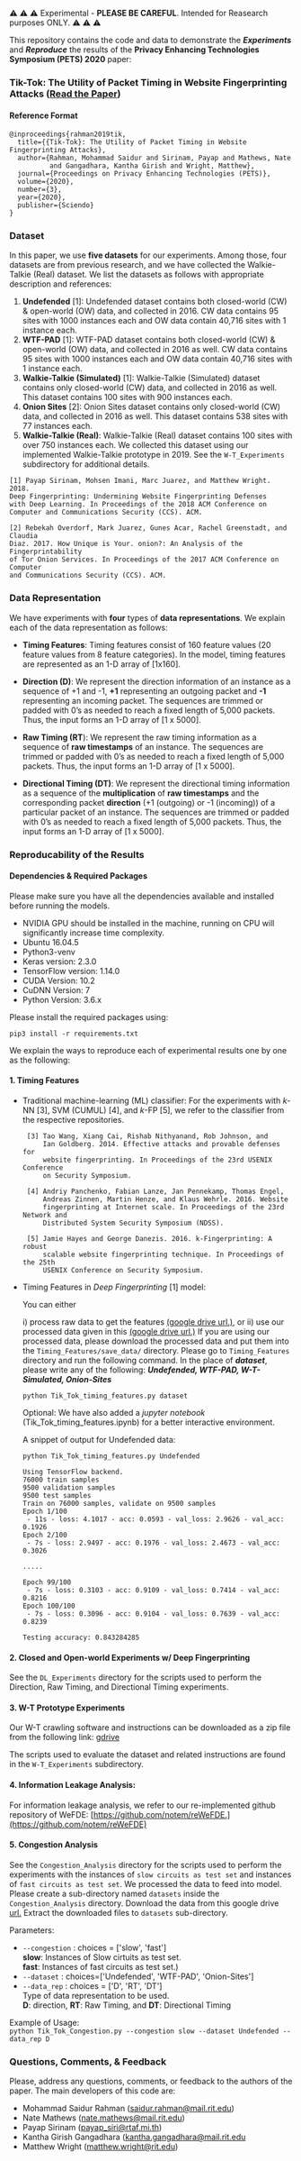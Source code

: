 :warning: :warning: :warning: Experimental - **PLEASE BE CAREFUL**. Intended for Reasearch purposes ONLY. :warning: :warning: :warning:


This repository contains the code and data to demonstrate the ***Experiments*** and ***Reproduce*** the results of the **Privacy Enhancing Technologies Symposium (PETS) 2020** paper:
### Tik-Tok: The Utility of Packet Timing in Website Fingerprinting Attacks ([Read the Paper](https://arxiv.org/pdf/1902.06421.pdf))


#### Reference Format
```
@inproceedings{rahman2019tik,
  title={{Tik-Tok}: The Utility of Packet Timing in Website Fingerprinting Attacks},
  author={Rahman, Mohammad Saidur and Sirinam, Payap and Mathews, Nate 
          and Gangadhara, Kantha Girish and Wright, Matthew},
  journal={Proceedings on Privacy Enhancing Technologies (PETS)},
  volume={2020},
  number={3},
  year={2020},
  publisher={Sciendo}
}
```

### Dataset
In this paper, we use **five datasets** for our experiments. 
Among those, four datasets are from previous research, and 
we have collected the Walkie-Talkie (Real) dataset. We list the datasets as follows with appropriate description and references:

1. **Undefended** [1]: Undefended dataset contains both closed-world (CW) \& open-world (OW) data, and collected in 2016.
 CW data contains 95 sites with 1000 instances each and OW data contain 40,716 sites with 1 instance each.
2. **WTF-PAD** [1]: WTF-PAD dataset contains both closed-world (CW) \& open-world (OW) data, and collected in 2016 as well.
 CW data contains 95 sites with 1000 instances each and OW data contain 40,716 sites with 1 instance each.
3. **Walkie-Talkie (Simulated)** [1]: Walkie-Talkie (Simulated) dataset contains only closed-world (CW) data, and collected in 2016 as well.
This dataset contains 100 sites with 900 instances each.
4. **Onion Sites** [2]: Onion Sites dataset contains only closed-world (CW) data, 
and collected in 2016 as well.
This dataset contains 538 sites with 77 instances each.
5. **Walkie-Talkie (Real)**: Walkie-Talkie (Real) dataset contains 100 sites with over 750 instances each.
 We collected this dataset using our implemented Walkie-Talkie prototype in 2019. 
 See the `W-T_Experiments` subdirectory for additional details.
 
 ```angular2
[1] Payap Sirinam, Mohsen Imani, Marc Juarez, and Matthew Wright. 2018. 
Deep Fingerprinting: Undermining Website Fingerprinting Defenses 
with Deep Learning. In Proceedings of the 2018 ACM Conference on 
Computer and Communications Security (CCS). ACM.

[2] Rebekah Overdorf, Mark Juarez, Gunes Acar, Rachel Greenstadt, and Claudia
Diaz. 2017. How Unique is Your. onion?: An Analysis of the Fingerprintability
of Tor Onion Services. In Proceedings of the 2017 ACM Conference on Computer
and Communications Security (CCS). ACM.
```

### Data Representation

We have experiments with **four** types of **data representations**.
We explain each of the data representation as follows:

- **Timing Features**: Timing features consist of 160 feature values
                        (20 feature values from 8 feature categories).
                        In the model, timing features are represented as 
                        an 1-D array of [1x160].

- **Direction (D)**: We represent the direction information of an instance 
                    as a sequence of +1 and -1, **+1** representing an outgoing packet
                     and **-1** representing an incoming packet. 
                     The sequences are trimmed or padded with 0’s as needed to reach a fixed length of 5,000 packets.
                      Thus, the input forms an 1-D array of [1 x 5000].
                    
- **Raw Timing (RT**): We represent the raw timing information as a sequence of 
                        **raw timestamps** of an instance.
                        The sequences are trimmed or padded with 0’s as 
                        needed to reach a fixed length of 5,000 packets.
                        Thus, the input forms an 1-D array of [1 x 5000].
                        
- **Directional Timing (DT)**: We represent the directional timing information as 
                              a sequence of the **multiplication** of 
                              **raw timestamps** and the corresponding packet
                              **direction** (+1 (outgoing) or -1 (incoming)) of 
                              a particular packet of an instance. The sequences are trimmed or padded with 0’s as 
                        needed to reach a fixed length of 5,000 packets.
                        Thus, the input forms an 1-D array of [1 x 5000].

                              
### Reproducability of the Results

#### Dependencies & Required Packages
Please make sure you have all the dependencies available and installed before running the models.
- NVIDIA GPU should be installed in the machine, running on CPU will significantly increase time complexity.
- Ubuntu 16.04.5
- Python3-venv
- Keras version: 2.3.0
- TensorFlow version: 1.14.0
- CUDA Version: 10.2 
- CuDNN Version: 7 
- Python Version: 3.6.x 



Please install the required packages using:

```angular2
pip3 install -r requirements.txt
```

We explain the ways to reproduce each of 
experimental results one by one as the following:

#### 1. Timing Features 

- Traditional machine-learning (ML) classifier: For the experiments with 
   *k*-NN [3], SVM (CUMUL) [4], and *k*-FP [5], we refer to the classifier from the 
   respective repositories.
   ```angular2
    [3] Tao Wang, Xiang Cai, Rishab Nithyanand, Rob Johnson, and 
        Ian Goldberg. 2014. Effective attacks and provable defenses for 
        website fingerprinting. In Proceedings of the 23rd USENIX Conference 
        on Security Symposium.
    
    [4] Andriy Panchenko, Fabian Lanze, Jan Pennekamp, Thomas Engel, 
        Andreas Zinnen, Martin Henze, and Klaus Wehrle. 2016. Website 
        fingerprinting at Internet scale. In Proceedings of the 23rd Network and
        Distributed System Security Symposium (NDSS).
  
    [5] Jamie Hayes and George Danezis. 2016. k-Fingerprinting: A robust 
        scalable website fingerprinting technique. In Proceedings of the 25th 
        USENIX Conference on Security Symposium.
    ```
   
   
- Timing Features in *Deep Fingerprinting* [1] model:

    You can either 
    
     i) process raw data to get the features [(google drive url.)](https://drive.google.com/drive/folders/1k6X8PjKTXNalCiUQudx-HyqoAXVXRknL?usp=sharing), or 
     ii) use our processed data given in this [(google drive url.)](https://drive.google.com/drive/folders/13JY6QBk0Yb4D8K38oaNkZ0vGWPSYdK95?usp=sharing)
    If you are using our processed data, 
    please download the processed data and put them into the `Timing_Features/save_data/` directory.
    Please go to `Timing_Features` directory and run the following command. 
    In the place of ***dataset***, please write any of the following: 
         ***Undefended, WTF-PAD, W-T-Simulated, Onion-Sites***
    ```angular2
    python Tik_Tok_timing_features.py dataset
    ```
    Optional: We have also added a *jupyter notebook* (Tik_Tok_timing_features.ipynb) for a better interactive environment.
    
    A snippet of output for Undefended data:
    
    ```
    python Tik_Tok_timing_features.py Undefended
  
    Using TensorFlow backend.
    76000 train samples
    9500 validation samples
    9500 test samples
    Train on 76000 samples, validate on 9500 samples
    Epoch 1/100
     - 11s - loss: 4.1017 - acc: 0.0593 - val_loss: 2.9626 - val_acc: 0.1926
    Epoch 2/100
     - 7s - loss: 2.9497 - acc: 0.1976 - val_loss: 2.4673 - val_acc: 0.3026
    
    .....
  
   Epoch 99/100
     - 7s - loss: 0.3103 - acc: 0.9109 - val_loss: 0.7414 - val_acc: 0.8216
    Epoch 100/100
     - 7s - loss: 0.3096 - acc: 0.9104 - val_loss: 0.7639 - val_acc: 0.8239
    
    Testing accuracy: 0.843284285
    ```

#### 2. Closed and Open-world Experiments w/ Deep Fingerprinting

See the `DL_Experiments` directory for the scripts used to perform the Direction, Raw Timing, and Directional Timing experiments.

#### 3. W-T Prototype Experiments

Our W-T crawling software and instructions can be downloaded as a zip file from the following link: [gdrive](https://drive.google.com/file/d/1eMLzy0L83wCV5mFf9wEN4p-BMhgxXqmr/view?usp=sharing)

The scripts used to evaluate the dataset and related instructions are found in the `W-T_Experiments` subdirectory.

#### 4. Information Leakage Analysis:
For information leakage analysis, we refer to our re-implemented 
github repository of WeFDE: [https://github.com/notem/reWeFDE.](https://github.com/notem/reWeFDE) 

#### 5. Congestion Analysis
See the `Congestion_Analysis` directory for the scripts used to perform the experiments with the instances of `slow circuits as test set` and instances of `fast circuits as test set`.
We processed the data to feed into model. Please create a sub-directory named `datasets` inside the 
`Congestion_Analysis` directory. Download the data from this google drive [url.](https://drive.google.com/drive/folders/18dYNAq8bbkgG3XWy3wSRDpI9-pTbWhMA)
Extract the downloaded files to `datasets` sub-directory.

Parameters:
- `--congestion` : choices = ['slow', 'fast']\
                            **slow**: Instances of Slow cirtuits as test set.\
                            **fast**: Instances of fast circuits as test set.)
- `--dataset` : choices=['Undefended', 'WTF-PAD', 'Onion-Sites']
- `--data_rep` : choices = ['D', 'RT', 'DT']\
               Type of data representation to be used.\
               **D**: direction, **RT**: Raw Timing, and **DT**: Directional Timing
                
Example of Usage:\
    ```
    python Tik_Tok_Congestion.py --congestion slow --dataset Undefended --data_rep D 
    ```



### Questions, Comments, & Feedback
Please, address any questions, comments, or feedback to the authors of the paper.
The main developers of this code are:
 
* Mohammad Saidur Rahman ([saidur.rahman@mail.rit.edu](mailto:saidur.rahman@mail.rit.edu)) 
* Nate Mathews ([nate.mathews@mail.rit.edu](mailto:nate.mathews@mail.rit.edu))
* Payap Sirinam ([payap_siri@rtaf.mi.th](mailto:payap_siri@rtaf.mi.th))
* Kantha Girish Gangadhara ([kantha.gangadhara@mail.rit.edu](mailto:kantha.gangadhara@mail.rit.edu)
* Matthew Wright ([matthew.wright@rit.edu](mailto:matthew.wright@rit.edu)) 
